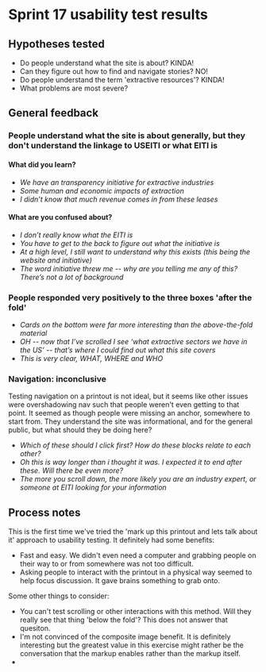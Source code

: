 # Sprint 17 usability test results
	

## Hypotheses tested

- Do people understand what the site is about? KINDA!
- Can they figure out how to find and navigate stories? NO!
- Do people understand the term 'extractive resources'? KINDA!
- What problems are most severe?


## General feedback


### People understand what the site is about generally, but they don't understand the linkage to USEITI or what EITI is

#### What did you learn?

- _We have an transparency initiative for extractive industries_
- _Some human and economic impacts of extraction_
- _I didn’t know that much revenue comes in from these leases_

#### What are you confused about?

- _I don’t really know what the EITI is_
- _You have to get to the back to figure out what the initiative is_
- _At a high level, I still want to understand why this exists (this being the website and initiative)_
- _The word initiative threw me -- why are you telling me any of this? There’s not a lot of background_


### People responded very positively to the three boxes 'after the fold'

- _Cards on the bottom were far more interesting than the above-the-fold material_
- _OH -- now that I’ve scrolled I see ‘what extractive sectors we have in the US’ -- that’s where I could find out what this site covers_
- _This is very clear, WHAT, WHERE and WHO_


### Navigation: inconclusive

Testing navigation on a printout is not ideal, but it seems like other issues were overshadowing nav such that people weren't even getting to that point. It seemed as though people were missing an anchor, somewhere to start from. They understand the site was informational, and for the general public, but what should they be doing here?

- _Which of these should I click first? How do these blocks relate to each other?_
- _Oh this is way longer than i thought it was. I expected it to end after these. Will there be even more?_
- _The more you scroll down, the more likely you are an industry expert, or someone at EITI looking for your information_



## Process notes

This is the first time we've tried the 'mark up this printout and lets talk about it' approach to usability testing. It definitely had some benefits:

- Fast and easy. We didn't even need a computer and grabbing people on their way to or from somewhere was not too difficult.
- Asking people to interact with the printout in a physical way seemed to help focus discussion. It gave brains something to grab onto.

Some other things to consider:

- You can't test scrolling or other interactions with this method. Will they really see that thing 'below the fold'? This does not answer that quesiton.
- I'm not convinced of the composite image benefit. It is definitely interesting but the greatest value in this exercise might rather be the conversation that the markup enables rather than the markup itself.
- 